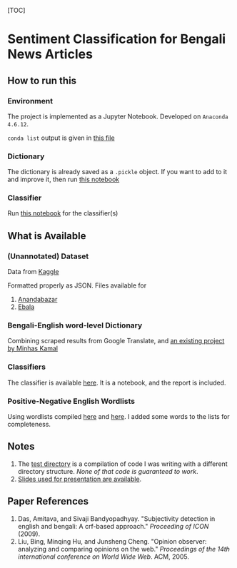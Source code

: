 [TOC]

# Sentiment Classification for Bengali News Articles

## How to run this

### Environment

The project is implemented as a Jupyter Notebook. Developed on `Anaconda 4.6.12`. 

`conda list` output is given in [this file](conda-req.txt)

### Dictionary

The dictionary is already saved as a `.pickle` object. If you want to add to it and improve it, then run [this notebook](Final/bn_en_Dict.ipynb)

### Classifier

Run [this notebook](Final/Classifiers.ipynb) for the classifier(s)

## What is Available

### (Unannotated) Dataset

Data from [Kaggle](https://www.kaggle.com/csoham/classification-bengali-news-articles-indicnlp)

Formatted properly as JSON. Files available for

1. [Anandabazar](Final/Datasets/newsarticles/CLEANED/anandabazar_articles_clean.json)
2. [Ebala](Final/Datasets/newsarticles/CLEANED/ebala_articles_cleaner.json)

### Bengali-English word-level Dictionary

Combining scraped results from Google Translate, and [an existing project by Minhas Kamal](https://github.com/MinhasKamal/BengaliDictionary)

### Classifiers

The classifier is available [here](Final/Classifiers.ipynb). It is a notebook, and the report  is included.

### Positive-Negative English Wordlists

Using wordlists compiled [here](https://gist.githubusercontent.com/mkulakowski2/4289437/raw/1bb4d7f9ee82150f339f09b5b1a0e6823d633958/positive-words.txt) and [here](https://gist.githubusercontent.com/mkulakowski2/4289441/raw/dad8b64b307cd6df8068a379079becbb3f91101a/negative-words.txt). I added some words to the lists for completeness.

## Notes

1. The [test directory](tests/) is a compilation of code I was writing with a different directory structure. *None of that code is guaranteed to work*.
2. [Slides used for presentation are available](CL2Project.pdf).

## Paper References

1. Das, Amitava, and Sivaji Bandyopadhyay. "Subjectivity detection in english and bengali: A crf-based approach." *Proceeding of ICON* (2009).
2. Liu, Bing, Minqing Hu, and Junsheng Cheng. "Opinion observer: analyzing and comparing opinions on the web." *Proceedings of the 14th international conference on World Wide Web*. ACM, 2005.